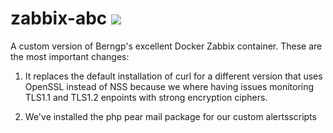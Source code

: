 # zabbix-abc [![](https://badge.imagelayers.io/srenkens/zabbix-abc:latest.svg)](https://imagelayers.io/?images=srenkens/zabbix-abc:latest 'Get your own badge on imagelayers.io')

A custom version of Berngp's excellent Docker Zabbix container. These are the most important changes:

1. It replaces the default installation of curl for a different version that uses OpenSSL instead of NSS because we where having issues monitoring TLS1.1 and TLS1.2 enpoints with strong encryption ciphers. 

1. We've installed the php pear mail package for our custom alertsscripts

